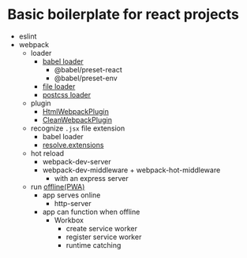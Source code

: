 # Basic boilerplate for react projects

-   eslint
-   webpack
    -   loader
        -   [babel loader](https://github.com/babel/babel-loader)
            -   @babel/preset-react
            -   @babel/preset-env
        -   [file loader](https://webpack.js.org/loaders/file-loader/#filename-templates)
        -   [postcss loader](https://webpack.js.org/loaders/postcss-loader/)
    -   plugin
        -   [HtmlWebpackPlugin](https://webpack.js.org/plugins/html-webpack-plugin/https://webpack.js.org/plugins/html-webpack-plugin/)
        -   [CleanWebpackPlugin](https://webpack.js.org/guides/output-management/#cleaning-up-the-dist-folder)
    -   recognize `.jsx` file extension
        -   babel loader
        -   [resolve.extensions](https://webpack.js.org/configuration/resolve/#resolveextensions)
    -   hot reload
        -   webpack-dev-server
        -   webpack-dev-middleware + webpack-hot-middleware
            -   with an express server
    -   run [offline(PWA)](https://webpack.js.org/guides/progressive-web-application/)
        -   app serves online
            -   http-server
        -   app can function when offline
            -   Workbox
                -   create service worker
                -   register service worker
                -   runtime catching
